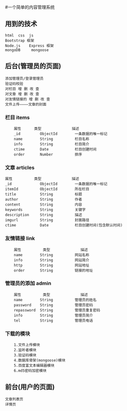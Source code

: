 #一个简单的内容管理系统

## 用到的技术
	html  css  js
	Bootstrap 框架  
	Node.js    Express 框架  
	mongoDB		mongoose

##  后台(管理员的页面)
	
	添加管理员/登录管理员
	验证码校验
	对栏目 增 删 改 查
	对文章 增 删 改 查
	对友情链接的 增 删 改 查
	文件上传————文章的封面



### 栏目 items
		属性 		类型				描述
		_id			ObjectId		一条数据的唯一标记
		name 		String			栏目名称
		info 		String			栏目简介
		ctime		Date			栏目创建时间
		order		Number			排序


### 文章  articles
	属性 			类型				描述
	_id				ObjectId		一条数据的唯一标记
	itemId	 		ObjectId		所在栏目
	title 			String			标题
	author 			String			作者
	content 		String 			内容
	keywords		String			关键字
	description		String			描述
	imgurl			String 			封面路径
	ctime 			Date			栏目创建时间(包含默认时间)

### 友情链接 link
		属性			类型				描述
		name 		String			网站名称
		info 		String 			网站简介
		http 		String			网站地址
		order 		String			链接的地址
	
### 管理员的添加 admin
		属性			类型				描述
		name 		String			管理员的姓名
		password	String			管理员密码
		repassword	String			管理员重复密码
		info		String			管理员简介
		tel 		String			管理员电话


### 下载的模块
		1.文件上传模块
		2.监听者模块
		3.验证码模块
		4.数据库骨架(mongoose)模块
		5.百度富文本编辑器模块
		6.md5密码加密模块



## 前台(用户的页面)
	文章列表页
	详情页